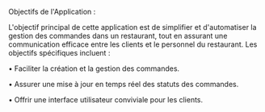 Objectifs de l'Application :

L'objectif principal de cette application est de simplifier et d'automatiser la gestion des commandes dans un restaurant, tout en assurant une communication efficace entre les clients et le personnel du restaurant. Les objectifs spécifiques incluent :

•	Faciliter la création et la gestion des commandes.

•	Assurer une mise à jour en temps réel des statuts des commandes.

•	Offrir une interface utilisateur conviviale pour les clients.
